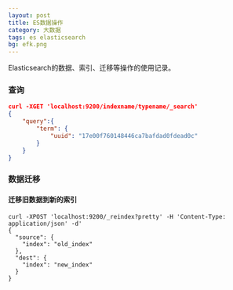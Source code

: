 ```yaml
---
layout: post
title: ES数据操作
category: 大数据
tags: es elasticsearch
bg: efk.png
---
```


Elasticsearch的数据、索引、迁移等操作的使用记录。

### 查询

```json
curl -XGET 'localhost:9200/indexname/typename/_search'
{
    "query":{
        "term": {
            "uuid": "17e00f760148446ca7bafdad0fdead0c"
        }
    }
}
```



### 数据迁移

#### 迁移旧数据到新的索引

```shell
curl -XPOST 'localhost:9200/_reindex?pretty' -H 'Content-Type: application/json' -d'
{
  "source": {
    "index": "old_index"
  },
  "dest": {
    "index": "new_index"
  }
}
```


